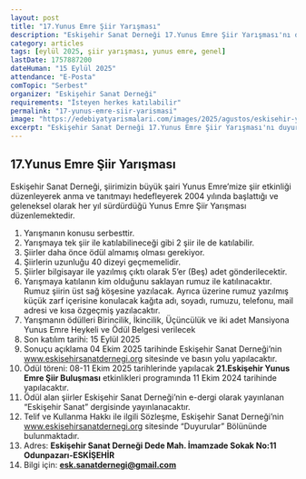 ```yaml
---
layout: post
title: "17.Yunus Emre Şiir Yarışması"
description: "Eskişehir Sanat Derneği 17.Yunus Emre Şiir Yarışması'nı duyurdu."
category: articles
tags: [eylül 2025, şiir yarışması, yunus emre, genel]
lastDate: 1757887200
dateHuman: "15 Eylül 2025"
attendance: "E-Posta"
comTopic: "Serbest"
organizer: "Eskişehir Sanat Derneği"
requirements: "İsteyen herkes katılabilir"
permalink: "17-yunus-emre-siir-yarismasi"
image: "https://edebiyatyarismalari.com/images/2025/agustos/eskisehir-yunus-emre-siir-yarismasi.jpg"
excerpt: "Eskişehir Sanat Derneği 17.Yunus Emre Şiir Yarışması'nı duyurdu."
---
```


## 17.Yunus Emre Şiir Yarışması

Eskişehir Sanat Derneği, şiirimizin büyük şairi Yunus Emre’mize şiir etkinliği düzenleyerek anma ve tanıtmayı hedefleyerek 2004 yılında başlattığı ve geleneksel olarak her yıl sürdürdüğü Yunus Emre Şiir Yarışması düzenlemektedir.

1. Yarışmanın konusu serbesttir.
2. Yarışmaya tek şiir ile katılabilineceği gibi 2 şiir ile de katılabilir.
3. Şiirler daha önce ödül almamış olması gerekiyor.
4. Şiirlerin uzunluğu 40 dizeyi geçmemelidir.
5. Şiirler bilgisayar ile yazılmış çıktı olarak 5’er (Beş) adet gönderilecektir.
6. Yarışmaya katılanın kim olduğunu saklayan rumuz ile katılınacaktır. Rumuz şiirin üst sağ köşesine yazılacak. Ayrıca üzerine rumuz yazılmış küçük zarf içerisine konulacak kağıta adı, soyadı, rumuzu, telefonu, mail adresi ve kısa özgeçmiş yazılacaktır.
7. Yarışmanın ödülleri Birincilik, İkincilik, Üçüncülük ve iki adet Mansiyona Yunus Emre Heykeli ve Ödül Belgesi verilecek
8. Son katılım tarihi: 15 Eylül 2025
9. Sonuçu açıklama 04 Ekim 2025 tarihinde Eskişehir Sanat Derneği’nin www.eskisehirsanatdernegi.org sitesinde ve basın yolu yapılacaktır.
10. Ödül töreni: 08-11 Ekim 2025 tarihlerinde yapılacak **21.Eskişehir Yunus Emre Şiir Buluşması** etkinlikleri programında 11 Ekim 2024 tarihinde yapılacaktır.
11. Ödül alan şiirler Eskişehir Sanat Derneği’nin e-dergi olarak yayınlanan “Eskişehir Sanat” dergisinde yayınlanacaktır.
12. Telif ve Kullanma Hakkı ile ilgili Sözleşme, Eskişehir Sanat Derneği’nin www.eskisehirsanatdernegi.org sitesinde “Duyurular” Bölününde bulunmaktadır.
13. Adres: **Eskişehir Sanat Derneği Dede Mah. İmamzade Sokak No:11 Odunpazarı-ESKİŞEHİR**
14. Bilgi için: **esk.sanatdernegi@gmail.com**